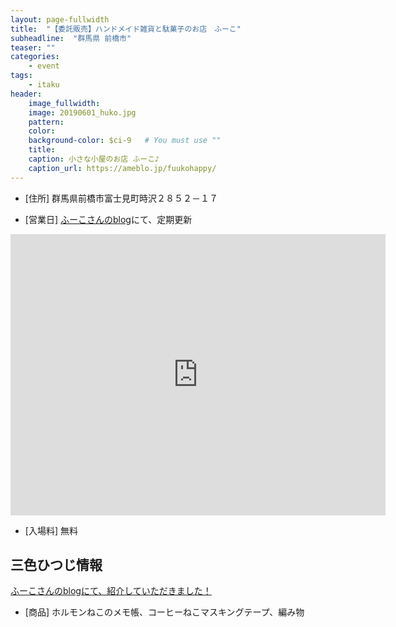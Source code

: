 ```yaml
---
layout: page-fullwidth
title:  "【委託販売】ハンドメイド雑貨と駄菓子のお店　ふーこ"
subheadline:  "群馬県 前橋市"
teaser: ""
categories:
    - event
tags:
    - itaku
header:
    image_fullwidth:
    image: 20190601_huko.jpg
    pattern:
    color:
    background-color: $ci-9   # You must use ""
    title:
    caption: 小さな小屋のお店 ふーこ♪
    caption_url: https://ameblo.jp/fuukohappy/
---
```


* [住所] 群馬県前橋市富士見町時沢２８５２－１７

* [営業日] [ふーこさんのblog](https://ameblo.jp/fuukohappy/)にて、定期更新

<iframe src="https://www.google.com/maps/embed?pb=!1m14!1m8!1m3!1d12838.102793377137!2d139.088673!3d36.44485!3m2!1i1024!2i768!4f13.1!3m3!1m2!1s0x601ef4667d7922e5%3A0xc9565d47be013a09!2z5pel5pys44CB44CSMzcxLTAxMDQg576k6aas55yM5YmN5qmL5biC5a-M5aOr6KaL55S65pmC5rKi77yS77yY77yV77yS!5e0!3m2!1sja!2sus!4v1564197386578!5m2!1sja!2sus" width="600" height="450" frameborder="0" style="border:0" allowfullscreen></iframe>

* [入場料] 無料

## 三色ひつじ情報

[ふーこさんのblogにて、紹介していただきました！](https://ameblo.jp/fuukohappy/entry-12371395056.html)

* [商品] ホルモンねこのメモ帳、コーヒーねこマスキングテープ、編み物